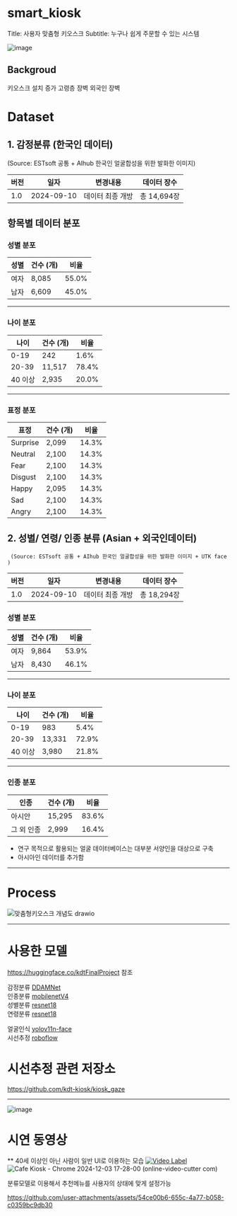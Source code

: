 # smart_kiosk
Title: 사용자 맞춤형 키오스크 
Subtitle: 누구나 쉽게 주문할 수 있는 시스템

![image](https://github.com/user-attachments/assets/33a34af3-22a5-435e-b9eb-1d08d0dd4153)


## Backgroud
키오스크 설치 증가
고령층 장벽
외국인 장벽


# Dataset
## 1. 감정분류 (한국인 데이터)
  (Source: ESTsoft 공통 + AIhub 한국인 얼굴합성을 위한 발화한 이미지)



| 버전 | 일자       | 변경내용          | 데이터 장수    |
| ---- | ---------- | ----------------- | -------------- |
| 1.0  | 2024-09-10 | 데이터 최종 개방 | 총 14,694장   |



## 항목별 데이터 분포

### 성별 분포

| 성별 | 건수 (개) | 비율   |
| ---- | --------- | ------ |
| 여자 | 8,085     | 55.0%  |
| 남자 | 6,609     | 45.0%  |

---

### 나이 분포

| 나이   | 건수 (개) | 비율   |
| ------ | --------- | ------ |
| 0-19   | 242       | 1.6%   |
| 20-39  | 11,517    | 78.4%  |
| 40 이상 | 2,935     | 20.0%  |

---

### 표정 분포

| 표정     | 건수 (개) | 비율   |
| -------- | --------- | ------ |
| Surprise | 2,099     | 14.3%  |
| Neutral  | 2,100     | 14.3%  |
| Fear     | 2,100     | 14.3%  |
| Disgust  | 2,100     | 14.3%  |
| Happy    | 2,095     | 14.3%  |
| Sad      | 2,100     | 14.3%  |
| Angry    | 2,100     | 14.3%  |


## 2. 성별/ 연령/ 인종 분류 (Asian + 외국인데이터) 
     (Source: ESTsoft 공통 + AIhub 한국인 얼굴합성을 위한 발화한 이미지 + UTK face ) 

| 버전 | 일자       | 변경내용          | 데이터 장수    |
| ---- | ---------- | ----------------- | -------------- |
| 1.0  | 2024-09-10 | 데이터 최종 개방 | 총 18,294장   |

### 성별 분포

| 성별 | 건수 (개) | 비율   |
| ---- | --------- | ------ |
| 여자 | 9,864     | 53.9%  |
| 남자 | 8,430     | 46.1%  |

---

### 나이 분포

| 나이   | 건수 (개) | 비율   |
| ------ | --------- | ------ |
| 0-19   | 983       | 5.4%   |
| 20-39  | 13,331    | 72.9%  |
| 40 이상 | 3,980     | 21.8%  |

---

### 인종 분포

| 인종         | 건수 (개) | 비율   |
| ------------ | --------- | ------ |
| 아시안       | 15,295    | 83.6%  |
| 그 외 인종   | 2,999     | 16.4%  |




- 연구 목적으로 활용되는 얼굴 데이터베이스는 대부분 서양인을 대상으로 구축 
- 아시아인 데이터를 추가함


------------------
# Process
![맞춤형키오스크 개념도 drawio](https://github.com/user-attachments/assets/37f0518a-100a-4d4d-870e-f84b6d109f3b)



----
# 사용한 모델

https://huggingface.co/kdtFinalProject 참조

감정분류 [DDAMNet](https://github.com/SainingZhang/DDAMFN)   
인종분류 [mobilenetV4](https://huggingface.co/blog/rwightman/mobilenetv4)  
성별분류 [resnet18](https://huggingface.co/docs/transformers/model_doc/resnet)  
연령분류 [resnet18](https://huggingface.co/docs/transformers/model_doc/resnet)  

얼굴인식 [yolov11n-face](https://github.com/akanametov/yolo-face)  
시선추정 [roboflow](https://blog.roboflow.com/gaze-direction-position/)    


# 시선추정 관련 저장소
https://github.com/kdt-kiosk/kiosk_gaze



---
![image]()


# 시연 동영상

** 40세 이상인 아닌 사람이 일반 UI로 이용하는 모습
[![Video Label](http://img.youtube.com/vi/BxoxqRGshCE/0.jpg)](https://youtu.be/BxoxqRGshCE)
![Cafe Kiosk - Chrome 2024-12-03 17-28-00 (online-video-cutter com)](https://github.com/user-attachments/assets/5cfd2beb-ce4b-4031-85c2-5c77c3ff9027)

분류모델로 이용해서 추천메뉴를 사용자의 상태에 맞게 설정가능 



https://github.com/user-attachments/assets/54ce00b6-655c-4a77-b058-c0359bc9db30



